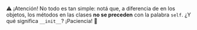 :warning: ¡Atención! No todo es tan simple: notá que, a diferencia de en los objetos, los métodos en las clases **no se preceden** con la palabra `self`. ¿Y qué significa `__init__`? ¡Paciencia! :pray:
